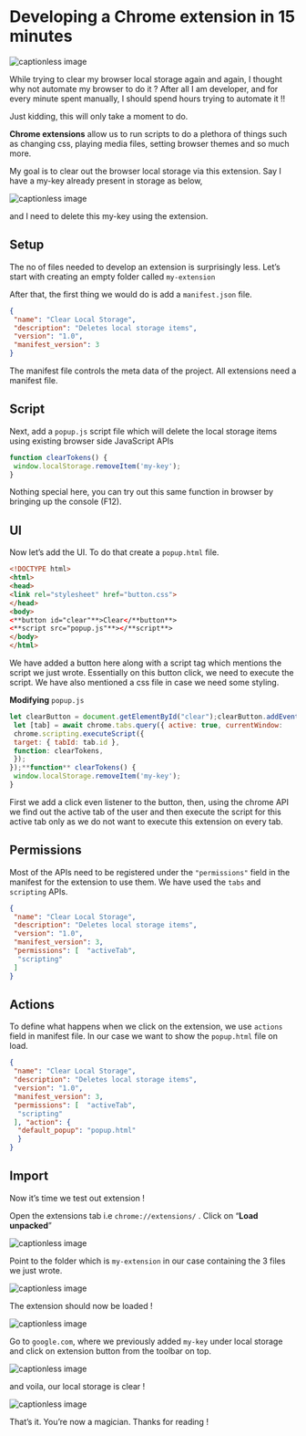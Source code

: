 Developing a Chrome extension in 15 minutes
===========================================

![captionless image](https://miro.medium.com/v2/resize:fit:870/format:webp/1*Xx8Jy6htTBsI_D6l0WF2pQ.png)

While trying to clear my browser local storage again and again, I thought why not automate my browser to do it ? After all I am developer, and for every minute spent manually, I should spend hours trying to automate it !!

Just kidding, this will only take a moment to do.

**Chrome extensions** allow us to run scripts to do a plethora of things such as changing css, playing media files, setting browser themes and so much more.

My goal is to clear out the browser local storage via this extension. Say I have a my-key already present in storage as below,

![captionless image](https://miro.medium.com/v2/resize:fit:1400/format:webp/1*CVn4kd-Kq5aGnXK9V5xOpQ.png)

and I need to delete this my-key using the extension.

Setup
-----

The no of files needed to develop an extension is surprisingly less. Let’s start with creating an empty folder called `my-extension`

After that, the first thing we would do is add a `manifest.json` file.

```json
{
 "name": "Clear Local Storage",
 "description": "Deletes local storage items",
 "version": "1.0",
 "manifest_version": 3
}
```

The manifest file controls the meta data of the project. All extensions need a manifest file.

Script
------

Next, add a `popup.js` script file which will delete the local storage items using existing browser side JavaScript APIs

```js
function clearTokens() {
 window.localStorage.removeItem('my-key');
}
```

Nothing special here, you can try out this same function in browser by bringing up the console (F12).

UI
--

Now let’s add the UI. To do that create a `popup.html` file.

```html
<!DOCTYPE html>
<html>
<head>
<link rel="stylesheet" href="button.css">
</head>
<body>
<**button id="clear"**>Clear</**button**>
<**script src="popup.js"**></**script**>
</body>
</html>
```

We have added a button here along with a script tag which mentions the script we just wrote. Essentially on this button click, we need to execute the script. We have also mentioned a css file in case we need some styling.

**Modifying** `popup.js`

```js
let clearButton = document.getElementById("clear");clearButton.addEventListener("click", async () => {
 let [tab] = await chrome.tabs.query({ active: true, currentWindow:      true });
 chrome.scripting.executeScript({
 target: { tabId: tab.id },
 function: clearTokens,
 });
});**function** clearTokens() {
 window.localStorage.removeItem('my-key');
}
```

First we add a click even listener to the button, then, using the chrome API we find out the active tab of the user and then execute the script for this active tab only as we do not want to execute this extension on every tab.

Permissions
-----------

Most of the APIs need to be registered under the `"permissions"` field in the manifest for the extension to use them. We have used the `tabs` and `scripting` APIs.

```json
{
 "name": "Clear Local Storage",
 "description": "Deletes local storage items",
 "version": "1.0",
 "manifest_version": 3,
 "permissions": [  "activeTab",
  "scripting"
 ]
}
```

**Actions**
-----------

To define what happens when we click on the extension, we use `actions` field in manifest file. In our case we want to show the `popup.html` file on load.

```json
{
 "name": "Clear Local Storage",
 "description": "Deletes local storage items",
 "version": "1.0",
 "manifest_version": 3,
 "permissions": [  "activeTab",
  "scripting"
 ], "action": {
  "default_popup": "popup.html"
  }
}
```

Import
------

Now it’s time we test out extension !

Open the extensions tab i.e `chrome://extensions/` . Click on “**Load unpacked**”

![captionless image](https://miro.medium.com/v2/resize:fit:1296/format:webp/1*togkAF8IR3OBqPjAn36u-A.png)

Point to the folder which is `my-extension` in our case containing the 3 files we just wrote.

![captionless image](https://miro.medium.com/v2/resize:fit:366/format:webp/1*I9ZLQveul53R2bq7o-o6Lg.png)

The extension should now be loaded !

![captionless image](https://miro.medium.com/v2/resize:fit:1294/format:webp/1*odbwWXl3c6OWbfN397FYUQ.png)

Go to `google.com`, where we previously added `my-key` under local storage and click on extension button from the toolbar on top.

![captionless image](https://miro.medium.com/v2/resize:fit:342/format:webp/1*uVniAwH512TspZdc6eYCJw.png)

and voila, our local storage is clear !

![captionless image](https://miro.medium.com/v2/resize:fit:1084/format:webp/1*Nr_tAYqQ8G_eR1OBz9mAlQ.png)

That’s it. You’re now a magician. Thanks for reading !

